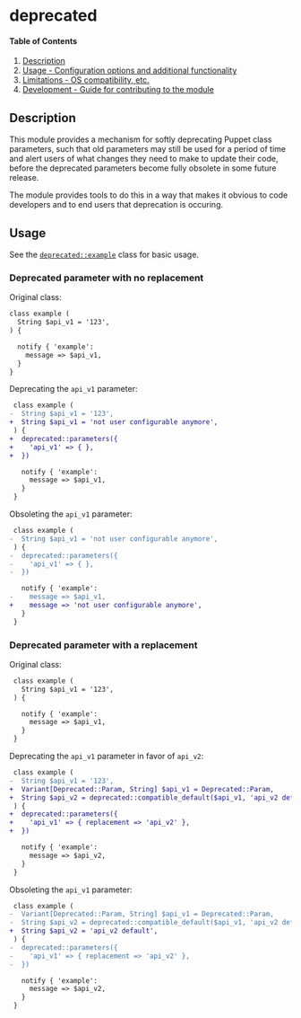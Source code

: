 # deprecated

#### Table of Contents

1. [Description](#description)
3. [Usage - Configuration options and additional functionality](#usage)
4. [Limitations - OS compatibility, etc.](#limitations)
5. [Development - Guide for contributing to the module](#development)

## Description

This module provides a mechanism for softly deprecating Puppet class parameters, such that old parameters may still be used for a period of time and alert users of what changes they need to make to update their code, before the deprecated parameters become fully obsolete in some future release.

The module provides tools to do this in a way that makes it obvious to code developers and to end users that deprecation is occuring.

## Usage

See the [`deprecated::example`](manifests/example.pp) class for basic usage.

### Deprecated parameter with no replacement

Original class:

```diff
class example (
  String $api_v1 = '123',
) {

  notify { 'example':
    message => $api_v1,
  }
}
```

Deprecating the `api_v1` parameter:

```diff
 class example (
-  String $api_v1 = '123',
+  String $api_v1 = 'not user configurable anymore',
 ) {
+  deprecated::parameters({
+    'api_v1' => { },
+  })

   notify { 'example':
     message => $api_v1,
   }
 }
```

Obsoleting the `api_v1` parameter:

```diff
 class example (
-  String $api_v1 = 'not user configurable anymore',
 ) {
-  deprecated::parameters({
-    'api_v1' => { },
-  })

   notify { 'example':
-    message => $api_v1,
+    message => 'not user configurable anymore',
   }
 }
```

### Deprecated parameter with a replacement

Original class:

```diff
 class example (
   String $api_v1 = '123',
 ) {

   notify { 'example':
     message => $api_v1,
   }
 }
```

Deprecating the `api_v1` parameter in favor of `api_v2`:

```diff
 class example (
-  String $api_v1 = '123',
+  Variant[Deprecated::Param, String] $api_v1 = Deprecated::Param,
+  String $api_v2 = deprecated::compatible_default($api_v1, 'api_v2 default'),
 ) {
+  deprecated::parameters({
+    'api_v1' => { replacement => 'api_v2' },
+  })

   notify { 'example':
     message => $api_v2,
   }
 }
```

Obsoleting the `api_v1` parameter:

```diff
 class example (
-  Variant[Deprecated::Param, String] $api_v1 = Deprecated::Param,
-  String $api_v2 = deprecated::compatible_default($api_v1, 'api_v2 default'),
+  String $api_v2 = 'api_v2 default',
 ) {
-  deprecated::parameters({
-    'api_v1' => { replacement => 'api_v2' },
-  })

   notify { 'example':
     message => $api_v2,
   }
 }
```
